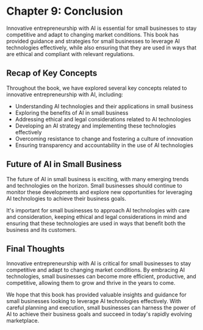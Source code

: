 Chapter 9: Conclusion
=====================

Innovative entrepreneurship with AI is essential for small businesses to stay competitive and adapt to changing market conditions. This book has provided guidance and strategies for small businesses to leverage AI technologies effectively, while also ensuring that they are used in ways that are ethical and compliant with relevant regulations.

Recap of Key Concepts
---------------------

Throughout the book, we have explored several key concepts related to innovative entrepreneurship with AI, including:

* Understanding AI technologies and their applications in small business
* Exploring the benefits of AI in small business
* Addressing ethical and legal considerations related to AI technologies
* Developing an AI strategy and implementing these technologies effectively
* Overcoming resistance to change and fostering a culture of innovation
* Ensuring transparency and accountability in the use of AI technologies

Future of AI in Small Business
------------------------------

The future of AI in small business is exciting, with many emerging trends and technologies on the horizon. Small businesses should continue to monitor these developments and explore new opportunities for leveraging AI technologies to achieve their business goals.

It's important for small businesses to approach AI technologies with care and consideration, keeping ethical and legal considerations in mind and ensuring that these technologies are used in ways that benefit both the business and its customers.

Final Thoughts
--------------

Innovative entrepreneurship with AI is critical for small businesses to stay competitive and adapt to changing market conditions. By embracing AI technologies, small businesses can become more efficient, productive, and competitive, allowing them to grow and thrive in the years to come.

We hope that this book has provided valuable insights and guidance for small businesses looking to leverage AI technologies effectively. With careful planning and execution, small businesses can harness the power of AI to achieve their business goals and succeed in today's rapidly evolving marketplace.


